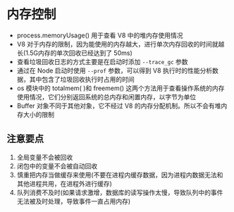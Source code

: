 # 内存控制

* process.memoryUsage() 用于查看 V8 中的堆内存使用情况
* V8 对于内存的限制，因为能使用的内存越大，进行单次内存回收的时间就越长(1.5G内存的单次回收已经达到了 50ms)
* 查看垃圾回收日志的方式主要是在启动时添加 `--trace_gc` 参数
* 通过在 Node 启动时使用 `--prof` 参数，可以得到 V8 执行时的性能分析数据，其中包含了垃圾回收执行时占用的时间
* os 模块中的 totalmem( )和 freemem() 这两个方法用于查看操作系统的内存使用情况，它们分别返回系统的总内存和闲置内存，以字节为单位
* Buffer 对象不同于其他对象，它不经过 V8 的内存分配机制。所以不会有堆内存大小的限制

## 注意要点

1. 全局变量不会被回收
2. 闭包中的变量不会被自动回收
3. 慎重把内存当做缓存来使用(不要在进程内缓存数据，因为进程内数据无法和其他进程共用，在进程外进行缓存)
4. 队列消费不及时(如果请求激增，数据库的读写操作太慢，导致队列中的事件无法被及时处理，导致事件一直占用内存)
